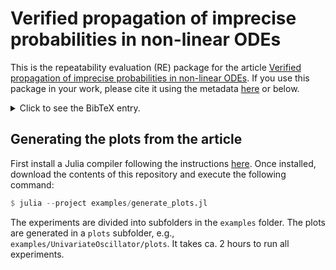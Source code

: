 # Verified propagation of imprecise probabilities in non-linear ODEs

This is the repeatability evaluation (RE) package for the article
[Verified propagation of imprecise probabilities in non-linear ODEs](https://doi.org/10.1016/j.ijar.2023.109044).
If you use this package in your work, please cite it using the metadata [here](CITATION.bib) or below.

<details>
<summary>Click to see the BibTeX entry.</summary>

```bibtex
@article{GrayFSFB24,
  author       = {Ander Gray and
                  Marcelo Forets and
                  Christian Schilling and
                  Scott Ferson and
                  Luis Benet},
  title        = {Verified propagation of imprecise probabilities in non-linear {ODE}s},
  journal      = {Int. J. Approx. Reason.},
  year         = {2024},
  volume       = {164},
  url          = {https://doi.org/10.1016/j.ijar.2023.109044},
  doi          = {10.1016/j.ijar.2023.109044},
}
```
</details>

## Generating the plots from the article

First install a Julia compiler following the instructions [here](http://julialang.org/downloads).
Once installed, download the contents of this repository and execute the following command:

```julia
$ julia --project examples/generate_plots.jl
```

The experiments are divided into subfolders in the `examples` folder.
The plots are generated in a `plots` subfolder, e.g., `examples/UnivariateOscillator/plots`.
It takes ca. 2 hours to run all experiments.
